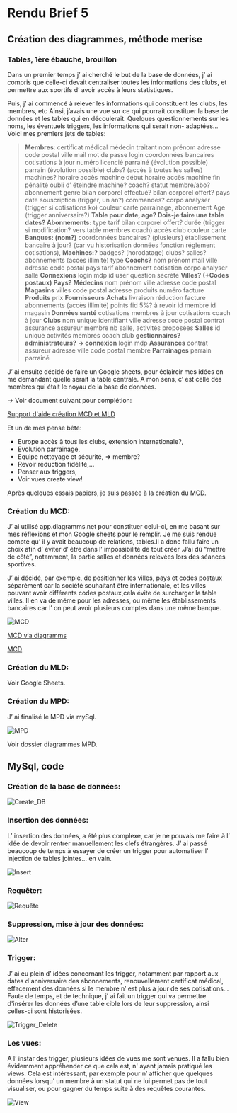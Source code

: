 # Rendu Brief 5

## Création des diagrammes, méthode merise

### Tables, 1ère ébauche, brouillon

Dans un premier temps j’ ai cherché le but de la base de données, j’ ai compris que celle-ci devait centraliser toutes les informations des clubs, et permettre aux sportifs d’ avoir accès à leurs statistiques.

Puis, j’ ai commencé à relever les informations qui constituent les clubs, les membres, etc
Ainsi, j’avais une vue sur ce qui pourrait constituer la base de données et les tables qui en découlerait.
Quelques questionnements sur les noms, les éventuels triggers, les informations qui serait non- adaptées…
Voici mes premiers jets de tables:

>**Membres**: 
certificat médical
médecin traitant
nom
prénom
adresse
code postal
ville
mail
mot de passe
login
coordonnées bancaires
cotisations à jour
numéro licencié
parrainé (évolution possible)
parrain (évolution possible)
clubs? (accès à toutes les salles)
machines?
horaire accès machine début
horaire accès machine fin
pénalité oubli d’ éteindre machine?
coach?
statut membre/abo?
abonnement
genre
bilan corporel effectué?
bilan corporel offert?
pays
date souscription (trigger, un an?)
commandes?
corpo analyser (trigger si cotisations ko)
couleur carte parrainage, abonnement
Age (trigger anniversaire?)
**Table pour date, age?
Dois-je faire une table dates?
Abonnements:**
type
tarif
bilan corporel offert?
durée (trigger si modification? vers table membres coach)
accès club
couleur carte
**Banques: (nom?)**
coordonnées bancaires? (plusieurs)
établissement bancaire
à  jour? (car vu historisation données fonction réglement cotisations),
**Machines:?**
badges? (horodatage)
clubs?
salles?
abonnements (accès illimité)
type
**Coachs?**
nom
prénom
mail
ville
adresse
code postal
pays
tarif
abonnement 
cotisation corpo analyser
salle
**Connexions**
login
mdp
id user
question secrète
**Villes?**
**(+Codes postaux)**
**Pays?**
**Médecins**
nom
prénom
ville
adresse 
code postal
**Magasins**
villes
code postal 
adresse
produits
numéro facture
**Produits**
prix
**Fournisseurs**
**Achats**
livraison
réduction
facture
abonnements (accès illimité)
points fid 5%? à revoir
id membre
id magasin
**Données santé**
cotisations membres à jour
cotisations coach à jour
**Clubs**
nom unique
identifiant 
ville
adresse
code postal
contrat assurance
assureur
membre
nb salle,
activités proposées
**Salles**
id unique
activités
membres
coach
club
**gestionnaires? administrateurs? → connexion**
login 
mdp
**Assurances**
contrat
assureur
adresse
ville
code postal
membre
**Parrainages**
parrain
parrainé


J’ ai ensuite décidé de faire un Google sheets, pour éclaircir mes idées en me demandant quelle serait la table centrale.
A mon sens, c’ est celle des membres qui était le noyau de la base de données.

→ Voir document suivant pour complétion: 

[Support d'aide création MCD et MLD](https://docs.google.com/spreadsheets/d/1d6M_UyKV3McSU24fUKJrNhtNspiQTilSdJk1KxLLRq4/edit?usp=sharing)


Et un de mes pense bête:

- Europe accès à tous les clubs, extension internationale?,
- Evolution parrainage,
- Equipe nettoyage et sécurité, => membre?
- Revoir réduction fidélité,...
- Penser aux triggers,
- Voir vues create view!

Après quelques essais papiers, je suis passée à la création du MCD.

### Création du MCD:

J’ ai utilisé app.diagramms.net pour constituer celui-ci, en me basant sur mes réflexions et mon Google sheets pour le remplir.
Je me suis rendue compte qu’ il y avait beaucoup de relations, tables.Il a donc fallu faire un choix afin d’ éviter d’ être dans l’ impossibilité de tout créer .J’ai dû “mettre de côté”, notamment, la partie salles et données relevées lors des séances sportives.

J’ ai décidé, par exemple, de positionner les villes, pays et codes postaux séparément car la société souhaitant être internationale, et les villes pouvant avoir différents codes postaux,cela évite de surcharger la table villes.
Il en va de même pour les adresses, ou même les établissements bancaires car l’ on peut avoir plusieurs comptes dans une même banque.

![MCD](Diagrammes/MCD/MCD_euro_fit_Anne-Sophie.png)


[MCD via diagramms](https://app.diagrams.net/#G1TOUzLkrRS3FFcQ4MUUUaxAc2wbp56Io4)

[MCD](https://drive.google.com/file/d/1TOUzLkrRS3FFcQ4MUUUaxAc2wbp56Io4/view?usp=sharing)



### Création du MLD:

Voir Google Sheets.

### Création du MPD:

J’ ai finalisé le MPD via mySql.

![MPD](Diagrammes/MPD/MPD.png)

Voir dossier diagrammes MPD.

## MySql, code

### Création de la base de données:

![Create_DB](Doc_create_db/VScode_Create.png)


### Insertion des données:

L’ insertion des données, a été plus complexe, car je ne pouvais me faire à l’ idée de devoir rentrer manuellement les clefs étrangères. J’ ai passé beaucoup de temps à essayer de créer un trigger pour automatiser l’ injection de tables jointes… en vain. 

![Insert](Doc_Insert/VScode_Insert.png)

### Requêter:

![Requête](Doc_Requete/VScode_Requete.png)

### Suppression, mise à jour des données:

![Alter](Doc_Alter_Update/VScode_Alter_Update.png)

### Trigger:

J’ ai eu plein d’ idées concernant les trigger, notamment par rapport aux dates d'anniversaire des abonnements, renouvellement certificat médical, effacement des données si le membre n’ est plus à jour de ses cotisations… Faute de temps, et de technique, j’ ai fait un trigger qui va permettre d'insérer les données d’une table cible lors de leur suppression, ainsi celles-ci sont historisées.

![Trigger_Delete](Doc_Trigger/VScode_Trigger.png)

### Les vues:

A l’ instar des trigger, plusieurs idées de vues me sont venues. Il a fallu bien évidemment appréhender ce que cela est, n' ayant jamais pratiqué les views.
Cela est intéressant, par exemple pour n’ afficher que quelques données lorsqu’ un membre à un statut qui ne lui permet pas de tout visualiser, ou pour gagner du temps suite à des requêtes courantes.

![View](Doc_view/VScode_View.png)




